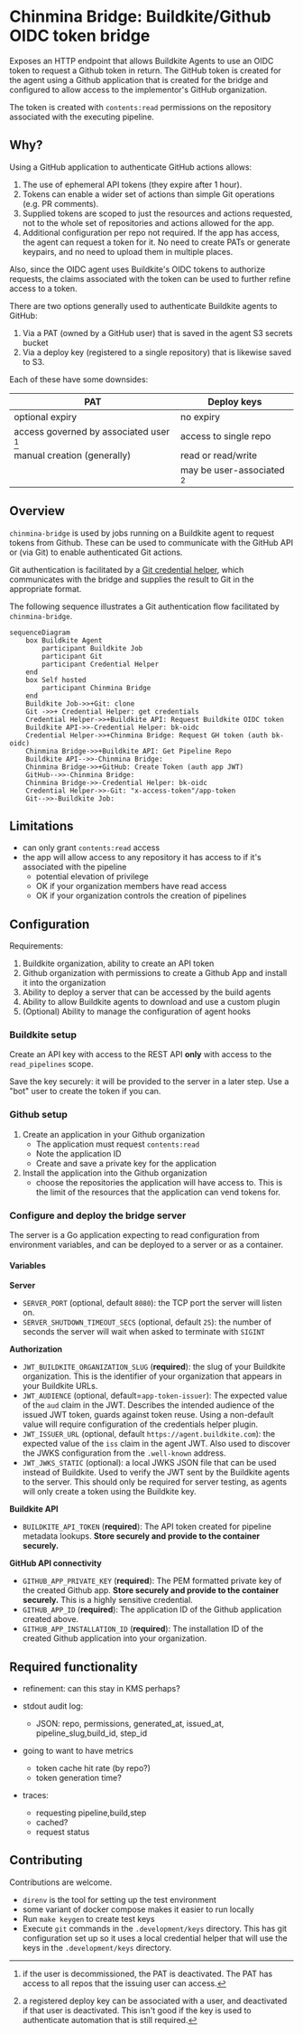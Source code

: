 # Chinmina Bridge: Buildkite/Github OIDC token bridge

Exposes an HTTP endpoint that allows Buildkite Agents to use an OIDC token to
request a Github token in return. The GitHub token is created for the agent
using a Github application that is created for the bridge and configured to
allow access to the implementor's GitHub organization.

The token is created with `contents:read` permissions on the repository
associated with the executing pipeline.

## Why?

Using a GitHub application to authenticate GitHub actions allows:

1. The use of ephemeral API tokens (they expire after 1 hour).
2. Tokens can enable a wider set of actions than simple Git operations (e.g. PR
   comments).
3. Supplied tokens are scoped to just the resources and actions requested, not
   to the whole set of repositories and actions allowed for the app.
4. Additional configuration per repo not required. If the app has access, the
   agent can request a token for it. No need to create PATs or generate keypairs,
   and no need to upload them in multiple places.

Also, since the OIDC agent uses Buildkite's OIDC tokens to authorize requests,
the claims associated with the token can be used to further refine access to a token.

There are two options generally used to authenticate Buildkite agents to GitHub:

1. Via a PAT (owned by a GitHub user) that is saved in the agent S3 secrets bucket
2. Via a deploy key (registered to a single repository) that is likewise saved to
   S3.

Each of these have some downsides:

| **PAT**                                 | **Deploy keys**                                           |
|-----------------------------------------|-----------------------------------------------------------|
| optional expiry                         | no expiry                                                 |
| access governed by associated user [^1] | access to single repo                                     |
| manual creation (generally)             | read or read/write                                        |
|                                         | may be user-associated [^2]                               |

[^1]: if the user is decommissioned, the PAT is deactivated. The PAT has access to all repos that the
      issuing user can access.
[^2]: a registered deploy key can be associated with a user, and deactivated if that user is deactivated.
      This isn't good if the key is used to authenticate automation that is still required.

## Overview

`chinmina-bridge` is used by jobs running on a Buildkite agent to request tokens
from Github. These can be used to communicate with the GitHub API or (via Git)
to enable authenticated Git actions.

Git authentication is facilitated by a [Git credential
helper](https://github.com/jamestelfer/github-app-auth-buildkite-plugin), which
communicates with the bridge and supplies the result to Git in the appropriate
format.

The following sequence illustrates a Git authentication flow facilitated by
`chinmina-bridge`.

```mermaid
sequenceDiagram
    box Buildkite Agent
        participant Buildkite Job
        participant Git
        participant Credential Helper
    end
    box Self hosted
        participant Chinmina Bridge
    end
    Buildkite Job->>+Git: clone
    Git ->>+ Credential Helper: get credentials
    Credential Helper->>+Buildkite API: Request Buildkite OIDC token
    Buildkite API->>-Credential Helper: bk-oidc
    Credential Helper->>+Chinmina Bridge: Request GH token (auth bk-oidc)
    Chinmina Bridge->>+Buildkite API: Get Pipeline Repo
    Buildkite API-->>-Chinmina Bridge:
    Chinmina Bridge->>+GitHub: Create Token (auth app JWT)
    GitHub-->>-Chinmina Bridge:
    Chinmina Bridge->>-Credential Helper: bk-oidc
    Credential Helper->>-Git: "x-access-token"/app-token
    Git-->>-Buildkite Job:
```

## Limitations

- can only grant `contents:read` access
- the app will allow access to any repository it has access to if it's
  associated with the pipeline
  - potential elevation of privilege
  - OK if your organization members have read access
  - OK if your organization controls the creation of pipelines

## Configuration

Requirements:

1. Buildkite organization, ability to create an API token
1. Github organization with permissions to create a Github App and install it into the organization
1. Ability to deploy a server that can be accessed by the build agents
1. Ability to allow Buildkite agents to download and use a custom plugin
1. (Optional) Ability to manage the configuration of agent hooks

### Buildkite setup

Create an API key with access to the REST API **only** with access to the `read_pipelines` scope.

Save the key securely: it will be provided to the server in a later step. Use a
"bot" user to create the token if you can.

### Github setup

1. Create an application in your Github organization
    - The application must request `contents:read`
    - Note the application ID
    - Create and save a private key for the application
2. Install the application into the Github organization
    - choose the repositories the application will have access to. This is the
      limit of the resources that the application can vend tokens for.

### Configure and deploy the bridge server

The server is a Go application expecting to read configuration from environment
variables, and can be deployed to a server or as a container.

#### Variables

**Server**

- `SERVER_PORT` (optional, default `8080`): the TCP port the server will listen on.
- `SERVER_SHUTDOWN_TIMEOUT_SECS` (optional, default `25`): the number of seconds
  the server will wait when asked to terminate with `SIGINT`

**Authorization**

- `JWT_BUILDKITE_ORGANIZATION_SLUG` (**required**): the slug of your Buildkite
  organization. This is the identifier of your organization that appears in your
  Buildkite URLs.
- `JWT_AUDIENCE` (optional, default=`app-token-issuer`): The expected value of the
  `aud` claim in the JWT. Describes the intended audience of the issued JWT
  token, guards against token reuse. Using a non-default value will require configuration of the credentials helper plugin.
- `JWT_ISSUER_URL` (optional, default `https://agent.buildkite.com`): the
  expected value of the `iss` claim in the agent JWT. Also used to discover the
  JWKS configuration from the `.well-known` address.
- `JWT_JWKS_STATIC` (optional): a local JWKS JSON file that can be used instead
  of Buildkite. Used to verify the JWT sent by the Buildkite agents to the
  server. This should only be required for server testing, as agents will only
  create a token using the Buildkite key.

**Buildkite API**

- `BUILDKITE_API_TOKEN` (**required**): The API token created for pipeline
  metadata lookups. **Store securely and provide to the container securely.**

**GitHub API connectivity**

- `GITHUB_APP_PRIVATE_KEY` (**required**): The PEM formatted private key of the
  created Github app. **Store securely and provide to the container securely.**
  This is a highly sensitive credential.
- `GITHUB_APP_ID` (**required**): The application ID of the Github application
  created above.
- `GITHUB_APP_INSTALLATION_ID` (**required**): The installation ID of the
  created Github application into your organization.

## Required functionality

- refinement: can this stay in KMS perhaps?
- stdout audit log:
  - JSON: repo, permissions, generated_at, issued_at, pipeline_slug,build_id, step_id

- going to want to have metrics
  - token cache hit rate (by repo?)
  - token generation time?

- traces:
  - requesting pipeline,build,step
  - cached?
  - request status

## Contributing

Contributions are welcome.

- `direnv` is the tool for setting up the test environment
- some variant of docker compose makes it easier to run locally
- Run `make keygen` to create test keys
- Execute `git` commands in the `.development/keys` directory. This has git
  configuration set up so it uses a local credential helper that will use the
  keys in the `.development/keys` directory.
